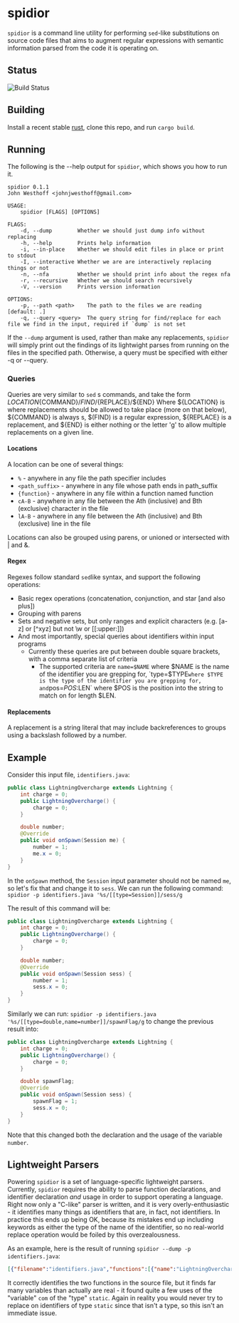 spidior
=======

`spidior` is a command line utility for performing `sed`-like substitutions on source code files that aims to augment regular expressions with semantic information parsed from the code it is operating on.

Status
------
![Build Status](https://github.com/JohnathonNow/spidior/workflows/Rust/badge.svg)

Building
--------

Install a recent stable [rust](https://rustup.rs/), clone this repo,
and run `cargo build`.

Running
-------

The following is the --help output for `spidior`, which shows you how to run it.

```
spidior 0.1.1
John Westhoff <johnjwesthoff@gmail.com>

USAGE:
    spidior [FLAGS] [OPTIONS]

FLAGS:
    -d, --dump        Whether we should just dump info without replacing
    -h, --help        Prints help information
    -i, --in-place    Whether we should edit files in place or print to stdout
    -I, --interactive Whether we are are interactively replacing things or not
    -n, --nfa         Whether we should print info about the regex nfa
    -r, --recursive   Whether we should search recursively
    -V, --version     Prints version information

OPTIONS:
    -p, --path <path>    The path to the files we are reading [default: .]
    -q, --query <query>  The query string for find/replace for each file we find in the input, required if `dump` is not set

```

If the `--dump` argument is used, rather than make any replacements, `spidior` will simply
print out the findings of its lightwight parses from running on the files in the specified path.
Otherwise, a query must be specified with either -q or --query.

### Queries

Queries are very similar to `sed` s commands, and take the form ${LOCATION}${COMMAND}/${FIND}/${REPLACE}/${END}
Where ${LOCATION} is where replacements should be allowed to take place (more on that below), ${COMMAND} is always s,
$(FIND) is a regular expression, ${REPLACE} is a replacement, and ${END} is either nothing or the letter 'g' to allow multiple
replacements on a given line.

#### Locations
A location can be one of several things:  
 - `%` - anywhere in any file the path specifier includes  
 - `<path_suffix>` - anywhere in any file whose path ends in path_suffix  
 - `{function}` - anywhere in any file within a function named function  
 - `cA-B` - anywhere in any file between the Ath (inclusive) and Bth (exclusive) character in the file  
 - `lA-B` - anywhere in any file between the Ath (inclusive) and Bth (exclusive) line in the file  

Locations can also be grouped using parens, or unioned or intersected with | and &.

#### Regex
Regexes follow standard `sed`like syntax, and support the following operations:  
 - Basic regex operations (concatenation, conjunction, and star [and also plus])
 - Grouping with parens
 - Sets and negative sets, but only ranges and explicit characters (e.g. [a-z] or [^xyz] but not \\w or \[\[:upper:]])
 - And most importantly, special queries about identifiers within input programs
    - Currently these queries are put between double square brackets, with a comma separate list of criteria
       - The supported criteria are `name=$NAME` where $NAME is the name of the identifier you are grepping for, `type=$TYPE` where $TYPE is the type of the identifier you are grepping for, and `pos=$POS:$LEN` where $POS is the position into the string to match on for length $LEN.

#### Replacements
A replacement is a string literal that may include backreferences to groups using a backslash followed by a number.

Example
-------

Consider this input file, `identifiers.java`:

```java
public class LightningOvercharge extends Lightning {
    int charge = 0;
    public LightningOvercharge() {
        charge = 0;
    }

    double number;
    @Override
    public void onSpawn(Session me) {
        number = 1;
        me.x = 0;
    }
}
```

In the `onSpawn` method, the `Session` input parameter should not be named `me`, so let's fix that and change it to `sess`.
We can run the following command: `spidior -p identifiers.java '%s/[[type=Session]]/sess/g`

The result of this command will be:

```java
public class LightningOvercharge extends Lightning {
    int charge = 0;
    public LightningOvercharge() {
        charge = 0;
    }

    double number;
    @Override
    public void onSpawn(Session sess) {
        number = 1;
        sess.x = 0;
    }
}
```

Similarly we can run: `spidior -p identifiers.java '%s/[[type=double,name=number]]/spawnFlag/g`
to change the previous result into:

```java
public class LightningOvercharge extends Lightning {
    int charge = 0;
    public LightningOvercharge() {
        charge = 0;
    }

    double spawnFlag;
    @Override
    public void onSpawn(Session sess) {
        spawnFlag = 1;
        sess.x = 0;
    }
}
```

Note that this changed both the declaration and the usage of the variable `number`.

Lightweight Parsers
-------------------

Powering `spidior` is a set of language-specific lightweight parsers. Currently, `spidior` requires the ability to parse function declarations, and identifier declaration _and_ usage in order to support operating a language. Right now only a "C-like" parser is written, and it
is very overly-enthusiastic - it identifies many things as identifiers that are, in fact, not identifiers. In practice this ends up being OK, because its mistakes end up including keywords as either the type of the name of the identifier, so no real-world replace operation would be foiled by this overzealousness.

As an example, here is the result of running `spidior --dump -p identifiers.java`:

```json
[{"filename":"identifiers.java","functions":[{"name":"LightningOvercharge","start":507,"end":534},{"name":"onSpawn","start":605,"end":671}],"identifiers":[{"name":"com","type_name":"static","start":67,"end":70},{"name":"com","type_name":"static","start":232,"end":235},{"name":"com","type_name":"static","start":273,"end":276},{"name":"com","type_name":"static","start":316,"end":319},{"name":"com","type_name":"static","start":361,"end":364},{"name":"LightningOvercharge","type_name":"class","start":414,"end":433},{"name":"charge","type_name":"int","start":462,"end":468},{"name":"charge","type_name":"int","start":517,"end":523},{"name":"number","type_name":"double","start":547,"end":553},{"name":"me","type_name":"Session","start":601,"end":603},{"name":"number","type_name":"double","start":615,"end":621},{"name":"me","type_name":"Session","start":635,"end":637},{"name":"me","type_name":"Session","start":635,"end":637}]}]
```

It correctly identifies the two functions in the source file, but it finds far many variables than actually are real - it found quite a few uses of the "variable" `com` of the "type" `static`. Again in reality you would never try to replace on identifiers of type `static` since that isn't a type, so this isn't an immediate issue. 

